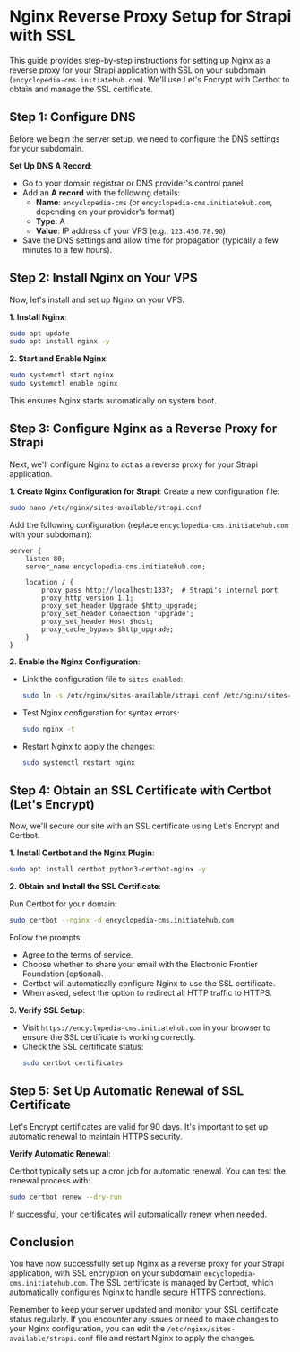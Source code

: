 # Nginx Reverse Proxy Setup for Strapi with SSL

This guide provides step-by-step instructions for setting up Nginx as a reverse proxy for your Strapi application with SSL on your subdomain (`encyclopedia-cms.initiatehub.com`). We'll use Let's Encrypt with Certbot to obtain and manage the SSL certificate.

## Step 1: Configure DNS

Before we begin the server setup, we need to configure the DNS settings for your subdomain.

**Set Up DNS A Record**:

- Go to your domain registrar or DNS provider's control panel.
- Add an **A record** with the following details:
  - **Name**: `encyclopedia-cms` (or `encyclopedia-cms.initiatehub.com`, depending on your provider's format)
  - **Type**: A
  - **Value**: IP address of your VPS (e.g., `123.456.78.90`)
- Save the DNS settings and allow time for propagation (typically a few minutes to a few hours).

## Step 2: Install Nginx on Your VPS

Now, let's install and set up Nginx on your VPS.

**1. Install Nginx**:

```bash
sudo apt update
sudo apt install nginx -y
```

**2. Start and Enable Nginx**:

```bash
sudo systemctl start nginx
sudo systemctl enable nginx
```

This ensures Nginx starts automatically on system boot.

## Step 3: Configure Nginx as a Reverse Proxy for Strapi

Next, we'll configure Nginx to act as a reverse proxy for your Strapi application.

**1. Create Nginx Configuration for Strapi**:
Create a new configuration file:

```bash
sudo nano /etc/nginx/sites-available/strapi.conf
```

Add the following configuration (replace `encyclopedia-cms.initiatehub.com` with your subdomain):

```nginx
server {
    listen 80;
    server_name encyclopedia-cms.initiatehub.com;

    location / {
        proxy_pass http://localhost:1337;  # Strapi's internal port
        proxy_http_version 1.1;
        proxy_set_header Upgrade $http_upgrade;
        proxy_set_header Connection 'upgrade';
        proxy_set_header Host $host;
        proxy_cache_bypass $http_upgrade;
    }
}
```

**2. Enable the Nginx Configuration**:

- Link the configuration file to `sites-enabled`:
  ```bash
  sudo ln -s /etc/nginx/sites-available/strapi.conf /etc/nginx/sites-enabled/
  ```
- Test Nginx configuration for syntax errors:
  ```bash
  sudo nginx -t
  ```
- Restart Nginx to apply the changes:
  ```bash
  sudo systemctl restart nginx
  ```

## Step 4: Obtain an SSL Certificate with Certbot (Let's Encrypt)

Now, we'll secure our site with an SSL certificate using Let's Encrypt and Certbot.

**1. Install Certbot and the Nginx Plugin**:

```bash
sudo apt install certbot python3-certbot-nginx -y
```

**2. Obtain and Install the SSL Certificate**:

Run Certbot for your domain:

```bash
sudo certbot --nginx -d encyclopedia-cms.initiatehub.com
```

Follow the prompts:

- Agree to the terms of service.
- Choose whether to share your email with the Electronic Frontier Foundation (optional).
- Certbot will automatically configure Nginx to use the SSL certificate.
- When asked, select the option to redirect all HTTP traffic to HTTPS.

**3. Verify SSL Setup**:

- Visit `https://encyclopedia-cms.initiatehub.com` in your browser to ensure the SSL certificate is working correctly.
- Check the SSL certificate status:
  ```bash
  sudo certbot certificates
  ```

## Step 5: Set Up Automatic Renewal of SSL Certificate

Let's Encrypt certificates are valid for 90 days. It's important to set up automatic renewal to maintain HTTPS security.

**Verify Automatic Renewal**:

Certbot typically sets up a cron job for automatic renewal. You can test the renewal process with:

```bash
sudo certbot renew --dry-run
```

If successful, your certificates will automatically renew when needed.

## Conclusion

You have now successfully set up Nginx as a reverse proxy for your Strapi application, with SSL encryption on your subdomain `encyclopedia-cms.initiatehub.com`. The SSL certificate is managed by Certbot, which automatically configures Nginx to handle secure HTTPS connections.

Remember to keep your server updated and monitor your SSL certificate status regularly. If you encounter any issues or need to make changes to your Nginx configuration, you can edit the `/etc/nginx/sites-available/strapi.conf` file and restart Nginx to apply the changes.
